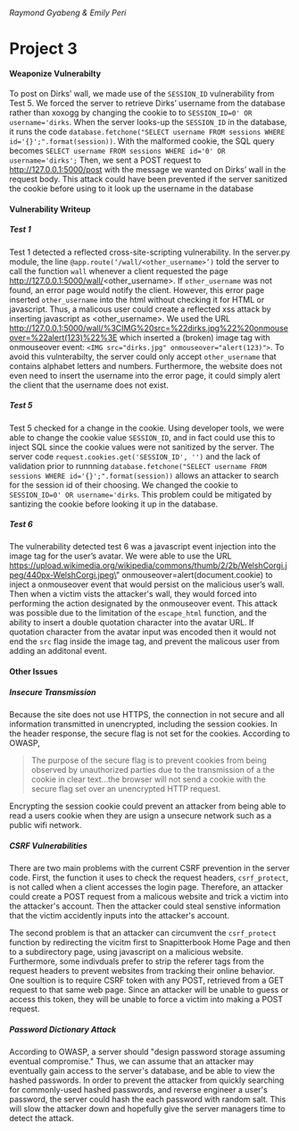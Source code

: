 ###### Raymond Gyabeng & Emily Peri
# Project 3
#### Weaponize Vulnerabilty 
To post on Dirks’ wall, we made use of the `SESSION_ID` vulnerability from Test 5. We forced the server to retrieve Dirks’ username from the database rather than xoxogg by changing the cookie to to `SESSION_ID=0' OR username='dirks`. When the server looks-up the `SESSION_ID` in the database, it runs the code `database.fetchone("SELECT username FROM sessions WHERE id='{}';".format(session))`. With the malformed cookie, the SQL query becomes `SELECT username FROM sessions WHERE id='0' OR username='dirks';` Then, we sent a POST request to http://127.0.0.1:5000/post with the message we wanted on Dirks’ wall in the request body. This attack could have been prevented if the server sanitized the cookie before using to it look up the username in the database 
#### Vulnerability Writeup
##### Test 1
Test 1 detected a reflected cross-site-scripting vulnerability. In the server.py module, the line `@app.route(‘/wall/<other_username>’)` told the server to call the function `wall` whenever a client requested the page http://127.0.0.1:5000/wall/<other_username>. If `other_username` was not found, an error page would notify the client. However, this error page inserted `other_username` into the html without checking it for HTML or javascript. Thus, a malicous user could create a reflected xss attack by inserting javascript as <other_username>. We used the URL http://127.0.0.1:5000/wall/%3CIMG%20src=%22dirks.jpg%22%20onmouseover=%22alert(123)%22%3E which inserted a (broken) image tag with onmouseover event: `<IMG src="dirks.jpg" onmouseover="alert(123)">`. To avoid this vulnterabilty, the server could only accept `other_username` that contains alphabet letters and numbers. Furthermore, the website does not even need to insert the username into the error page, it could simply alert the client that the username does not exist.
##### Test 5
Test 5 checked for a change in the cookie. Using developer tools, we were able to change the cookie value `SESSION_ID`, and in fact could use this to inject SQL since the cookie values were not sanitized by the server. The server code `request.cookies.get('SESSION_ID', '')` and the lack of validation prior to runnning `database.fetchone("SELECT username FROM sessions WHERE id='{}';".format(session))` allows an attacker to search for the session id of their choosing.  We changed the cookie to `SESSION_ID=0' OR username='dirks`. This problem could be mitigated by santizing the cookie before looking it up in the database.
##### Test 6
The vulnerability detected test 6 was a javascript event injection into the image tag for the user’s avatar. We were able to use the URL https://upload.wikimedia.org/wikipedia/commons/thumb/2/2b/WelshCorgi.jpeg/440px-WelshCorgi.jpeg\" onmouseover=alert(document.cookie) to inject a onmouseover event that would persist on the malicious user’s wall. Then when a victim vists the attacker's wall, they would forced into performing the action designated by the onmouseover event. This attack was possible due to the limitation of the `escape_html` function, and the ability to insert a double quotation character into the avatar URL. If quotation character from the avatar input was encoded then it would not end the `src` flag inside the image tag, and prevent the malicous user from adding an additonal event.
#### Other Issues
##### Insecure Transmission
Because the site does not use HTTPS, the connection in not secure and all information transmitted in unencrypted, including the session cookies. In the header response, the secure flag is not set for the cookies. According to OWASP, 
> The purpose of the secure flag is to prevent cookies from being observed by unauthorized parties due to the transmission of a the cookie in clear text...the browser will not send a cookie with the secure flag set over an unencrypted HTTP request.

Encrypting the session cookie could prevent an attacker from being able to read a users cookie when they are usign a unsecure network such as a public wifi network.
##### CSRF Vulnerabilities
There are two main problems with the current CSRF prevention in the server code. First, the function it uses to check the request headers, `csrf_protect`, is not called when a client accesses the login page. Therefore, an attacker could create a POST request from a malicous website and trick a victim into the attacker's account. Then the attacker could steal senstive information that the victim accidently inputs into the attacker's account. 

The second problem is that an attacker can circumvent the `csrf_protect` function by redirecting the vicitm first to Snapitterbook Home Page and then to a subdirectory page, using javascript on a malicious website. Furthermore, some indivduals prefer to strip the referer tags from the request headers to prevent websites from tracking their online behavior. One soultion is to require CSRF token with any POST, retrieved from a GET request to that same web page. Since an attacker will be unable to guess or access this token, they will be unable to force a victim into making a POST request.

##### Password Dictionary Attack
According to OWASP, a server should "design password storage assuming eventual compromise." Thus, we can assume that an attacker may eventually gain access to the server's database, and be able to view the hashed passwords. In order to prevent the attacker from quickly searching for commonly-used hashed passwords, and reverse engineer a user's password, the server could hash the each password with random salt. This will slow the attacker down and hopefully give the server managers time to detect the attack. 
